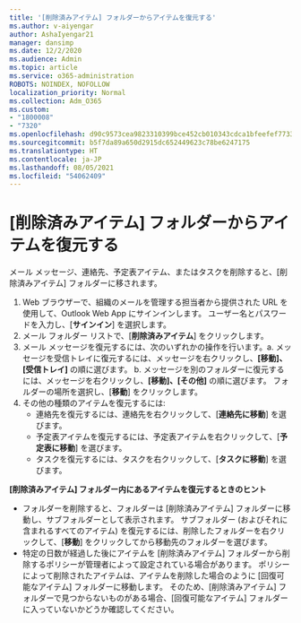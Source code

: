 ```yaml
---
title: '[削除済みアイテム] フォルダーからアイテムを復元する'
ms.author: v-aiyengar
author: AshaIyengar21
manager: dansimp
ms.date: 12/2/2020
ms.audience: Admin
ms.topic: article
ms.service: o365-administration
ROBOTS: NOINDEX, NOFOLLOW
localization_priority: Normal
ms.collection: Adm_O365
ms.custom:
- "1800008"
- "7320"
ms.openlocfilehash: d90c9573cea9823310399bce452cb010343cdca1bfeefef7733550125b20fffc
ms.sourcegitcommit: b5f7da89a650d2915dc652449623c78be6247175
ms.translationtype: HT
ms.contentlocale: ja-JP
ms.lasthandoff: 08/05/2021
ms.locfileid: "54062409"
---
```

# <a name="recover-an-item-from-your-deleted-items-folder"></a>[削除済みアイテム] フォルダーからアイテムを復元する

メール メッセージ、連絡先、予定表アイテム、またはタスクを削除すると、[削除済みアイテム] フォルダーに移されます。

1. Web ブラウザーで、組織のメールを管理する担当者から提供された URL を使用して、Outlook Web App にサインインします。 ユーザー名とパスワードを入力し、[**サインイン**] を選択します。
1. メール フォルダー リストで、[**削除済みアイテム**] をクリックします。
1. メール メッセージを復元するには、次のいずれかの操作を行います。a. メッセージを受信トレイに復元するには、メッセージを右クリックし、**[移動]、[受信トレイ]** の順に選びます。
    b. メッセージを別のフォルダーに復元するには、メッセージを右クリックし、**[移動]、[その他]** の順に選びます。 フォルダーの場所を選択し、[**移動**] をクリックします。
4. その他の種類のアイテムを復元するには:
    - 連絡先を復元するには、連絡先を右クリックして、[**連絡先に移動**] を選びます。
    - 予定表アイテムを復元するには、予定表アイテムを右クリックして、[**予定表に移動**] を選びます。
    - タスクを復元するには、タスクを右クリックして、[**タスクに移動**] を選びます。

**[削除済みアイテム] フォルダー内にあるアイテムを復元するときのヒント**

- フォルダーを削除すると、フォルダーは [削除済みアイテム] フォルダーに移動し、サブフォルダーとして表示されます。 サブフォルダー (およびそれに含まれるすべてのアイテム) を復元するには、削除したフォルダーを右クリックして、[**移動**] をクリックしてから移動先のフォルダーを選びます。
- 特定の日数が経過した後にアイテムを [削除済みアイテム] フォルダーから削除するポリシーが管理者によって設定されている場合があります。 ポリシーによって削除されたアイテムは、アイテムを削除した場合のように [回復可能なアイテム] フォルダーに移動します。 そのため、[削除済みアイテム] フォルダーで見つからないものがある場合、[回復可能なアイテム] フォルダーに入っていないかどうか確認してください。
